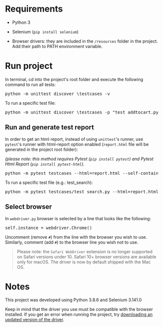 # Requirements

* Python 3

* Selenium (`pip install selenium`)

* Browser drivers: they are included in the `/resources` folder in the project. Add their path to PATH environment variable.


# Run project

In terminal, cd into the project's root folder and execute the following command to run all tests:

<pre>python -m unittest discover \testcases -v</pre>

To run a specific test file:

<pre>python -m unittest discover \testcases -p "test_addtocart.py" -v</pre>



## Run and generate test report

In order to get an html report, instead of using `unittest`'s runner, use `pytest`'s runner with html-report option enabled (`report.html` file will be generated in the project root folder):

_(please note: this method requires Pytest (`pip install pytest`) and Pytest Html Report (`pip install pytest-html`)._

<pre>python -m pytest testcases --html=report.html --self-contained-html</pre>

To run a specific test file (e.g.: test_search):

<pre>python -m pytest testcases/test_search.py --html=report.html --self-contained-html</pre>


## Select browser

In `webdriver.py` browser is selected by a line that looks like the following: 
<pre>self.instance = webdriver.Chrome()</pre>

Uncomment (remove `#`) from the line with the browser you wish to use. Similarly, comment (add `#`) 
to the browser line you wish not to use.

> Please note: the `Safari WebDriver` extension is no longer supported on Safari versions under 10. Safari 10+ browser
>versions are available only for macOS. The driver is now by default shipped with the Mac OS.


# Notes

This project was developed using Python 3.8.6 and Selenium 3.141.0

Keep in mind that the driver you use must be compatible with the browser installed. If you get an error when running the project, try [downloading an updated version of the driver](https://pypi.org/project/selenium/).
